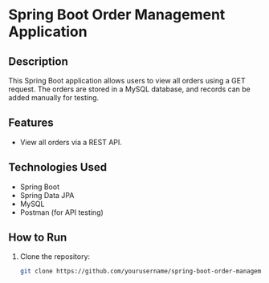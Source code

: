 
# Spring Boot Order Management Application

## Description
This Spring Boot application allows users to view all orders using a GET request. The orders are stored in a MySQL database, and records can be added manually for testing.

## Features
- View all orders via a REST API.

## Technologies Used
- Spring Boot
- Spring Data JPA
- MySQL
- Postman (for API testing)

## How to Run
1. Clone the repository:
   ```bash
   git clone https://github.com/yourusername/spring-boot-order-management.git
